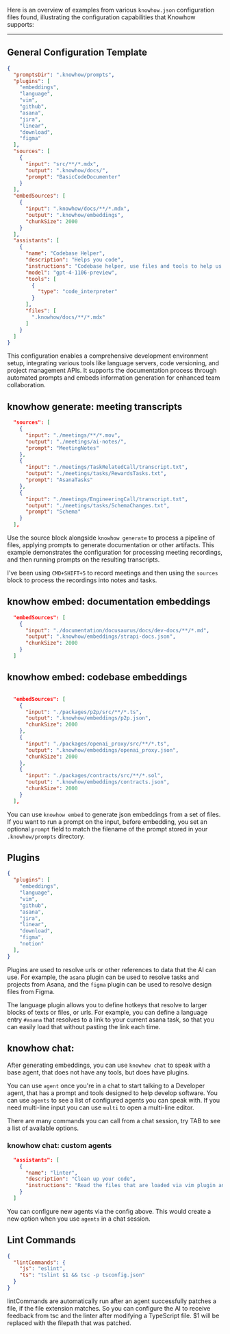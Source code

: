 
Here is an overview of examples from various `knowhow.json` configuration files found, illustrating the configuration capabilities that Knowhow supports:

---

## General Configuration Template

```json
{
  "promptsDir": ".knowhow/prompts",
  "plugins": [
    "embeddings",
    "language",
    "vim",
    "github",
    "asana",
    "jira",
    "linear",
    "download",
    "figma"
  ],
  "sources": [
    {
      "input": "src/**/*.mdx",
      "output": ".knowhow/docs/",
      "prompt": "BasicCodeDocumenter"
    }
  ],
  "embedSources": [
    {
      "input": ".knowhow/docs/**/*.mdx",
      "output": ".knowhow/embeddings",
      "chunkSize": 2000
    }
  ],
  "assistants": [
    {
      "name": "Codebase Helper",
      "description": "Helps you code",
      "instructions": "Codebase helper, use files and tools to help us code",
      "model": "gpt-4-1106-preview",
      "tools": [
        {
          "type": "code_interpreter"
        }
      ],
      "files": [
        ".knowhow/docs/**/*.mdx"
      ]
    }
  ]
}
```
This configuration enables a comprehensive development environment setup, integrating various tools like language servers, code versioning, and project management APIs. It supports the documentation process through automated prompts and embeds information generation for enhanced team collaboration.

## knowhow generate: meeting transcripts
```json
  "sources": [
    {
      "input": "./meetings/**/*.mov",
      "output": "./meetings/ai-notes/",
      "prompt": "MeetingNotes"
    },
    {
      "input": "./meetings/TaskRelatedCall/transcript.txt",
      "output": "./meetings/tasks/RewardsTasks.txt",
      "prompt": "AsanaTasks"
    },
    {
      "input": "./meetings/EngineeringCall/transcript.txt",
      "output": "./meetings/tasks/SchemaChanges.txt",
      "prompt": "Schema"
    }
  ],
```


Use the source block alongside `knowhow generate` to process a pipeline of files, applying prompts to generate documentation or other artifacts. This example demonstrates the configuration for processing meeting recordings, and then running prompts on the resulting transcripts.

I've been using `CMD+SHIFT+5` to record meetings and then using the `sources` block to process the recordings into notes and tasks.

## knowhow embed: documentation embeddings
```json
  "embedSources": [
    {
      "input": "./documentation/docusaurus/docs/dev-docs/**/*.md",
      "output": ".knowhow/embeddings/strapi-docs.json",
      "chunkSize": 2000
    }
  ]
```

## knowhow embed: codebase embeddings
```json

  "embedSources": [
    {
      "input": "./packages/p2p/src/**/*.ts",
      "output": ".knowhow/embeddings/p2p.json",
      "chunkSize": 2000
    },
    {
      "input": "./packages/openai_proxy/src/**/*.ts",
      "output": ".knowhow/embeddings/openai_proxy.json",
      "chunkSize": 2000
    },
    {
      "input": "./packages/contracts/src/**/*.sol",
      "output": ".knowhow/embeddings/contracts.json",
      "chunkSize": 2000
    }
  ],
```

You can use `knowhow embed` to generate json embeddings from a set of files. If you want to run a prompt on the input, before embedding, you set an optional `prompt` field to match the filename of the prompt stored in your `.knowhow/prompts` directory.


## Plugins
```json
{
  "plugins": [
    "embeddings",
    "language",
    "vim",
    "github",
    "asana",
    "jira",
    "linear",
    "download",
    "figma",
    "notion"
  ],
}
```
Plugins are used to resolve urls or other references to data that the AI can use. For example, the `asana` plugin can be used to resolve tasks and projects from Asana, and the `figma` plugin can be used to resolve design files from Figma.

The language plugin allows you to define hotkeys that resolve to larger blocks of texts or files, or urls. For example, you can define a language entry `#asana` that resolves to a link to your current asana task, so that you can easily load that without pasting the link each time.


## knowhow chat:
After generating embeddings, you can use `knowhow chat` to speak with a base agent, that does not have any tools, but does have plugins.

You can use `agent` once you're in a chat to start talking to a Developer agent, that has a prompt and tools designed to help develop software.
You can use `agents` to see a list of configured agents you can speak with.
If you need multi-line input you can use `multi` to open a multi-line editor.

There are many commands you can call from a chat session, try TAB to see a list of available options.


### knowhow chat: custom agents
```json
  "assistants": [
    {
      "name": "linter",
      "description": "Clean up your code",
      "instructions": "Read the files that are loaded via vim plugin and provide debugging and linter suggestions"
    }
  ]
```
You can configure new agents via the config above. This would create a new option when you use `agents` in a chat session.

## Lint Commands

```json
{
  "lintCommands": {
    "js": "eslint",
    "ts": "tslint $1 && tsc -p tsconfig.json"
  }
}
```
lintCommands are automatically run after an agent successfully patches a file, if the file extension matches. So you can configure the AI to receive feedback from tsc and the linter after modifying a TypeScript file. $1 will be replaced with the filepath that was patched.

